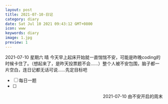 ```yaml
---
layout: post
title: 2021-07-10-日记
category: diary
date: Sat Jul 10 2021 09:43:12 GMT+0800
icon: www
keywords: diary
image: 1.jpg
preview: 1
---
```

2021-07-10 星期六 晴
今天早上起床开始就一直惴惴不安，可能是昨晚coding的时候卡住了。（想起来了，是昨天投票题不会……）整个人被不安包围，脑子都一片空白，连日记都无话可说……先定目标吧

- [ ] 每日一题
- [ ] 

<p align="right">
2021-07-10 由不安开启的周末
</p>
